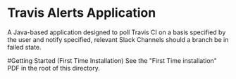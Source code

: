 # Travis Alerts Application
A Java-based application designed to poll Travis CI on a basis specified by the user and notify specified, relevant Slack Channels should a branch be in failed state. 

#Getting Started (First Time Installation)
See the "First Time installation" PDF in the root of this directory. 

